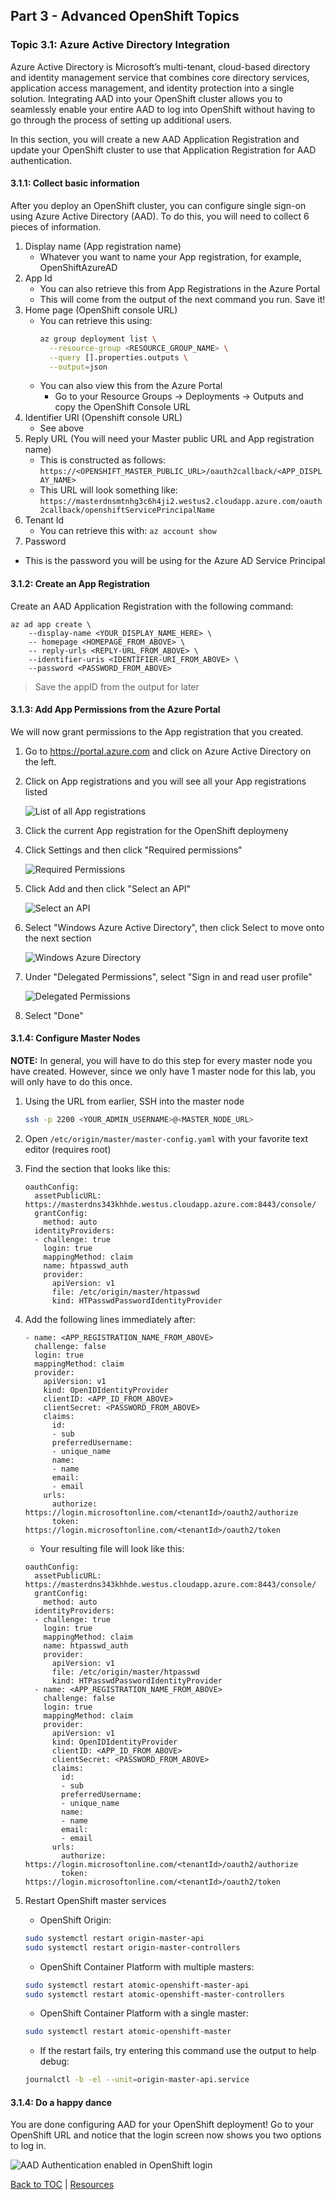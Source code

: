 ## Part 3 - Advanced OpenShift Topics

### Topic 3.1: Azure Active Directory Integration
Azure Active Directory is Microsoft’s multi-tenant, cloud-based
directory and identity management service that combines core directory services,
application access management, and identity protection into a single solution.
Integrating AAD into your OpenShift cluster allows you to seamlessly enable your
entire AAD to log into OpenShift without having to go through the process of
setting up additional users.

In this section, you will create a new AAD Application Registration and update
your OpenShift cluster to use that Application Registration for AAD authentication.

#### 3.1.1: Collect basic information
After you deploy an OpenShift cluster, you can configure single sign-on using
Azure Active Directory (AAD). To do this, you will need to collect 6 pieces of
information.

1. Display name (App registration name)
    * Whatever you want to name your App registration, for example, OpenShiftAzureAD
1. App Id
    * You can also retrieve this from App Registrations in the Azure Portal
    * This will come from the output of the next command you run. Save it!
1. Home page (OpenShift console URL)
    * You can retrieve this using:
        ```bash
        az group deployment list \
          --resource-group <RESOURCE_GROUP_NAME> \
          --query [].properties.outputs \
          --output=json
        ```
    * You can also view this from the Azure Portal
        * Go to your Resource Groups -> Deployments -> Outputs and copy the OpenShift Console URL
1. Identifier URI (Openshift console URL)
    * See above
1. Reply URL (You will need your Master public URL and App registration name)
    * This is constructed as follows:
      `https://<OPENSHIFT_MASTER_PUBLIC_URL>/oauth2callback/<APP_DISPLAY_NAME>`
    * This URL will look something like:
      `https://masterdnsmtnhg3c6h4ji2.westus2.cloudapp.azure.com/oauth2callback/openshiftServicePrincipalName`
1. Tenant Id
    * You can retrieve this with:
      `az account show`
1. Password
  * This is the password you will be using for the Azure AD Service Principal


#### 3.1.2: Create an App Registration
Create an AAD Application Registration with the following command:

    az ad app create \
        --display-name <YOUR_DISPLAY_NAME_HERE> \
        -- homepage <HOMEPAGE_FROM_ABOVE> \
        -- reply-urls <REPLY-URL_FROM_ABOVE> \
        --identifier-uris <IDENTIFIER-URI_FROM_ABOVE> \
        --password <PASSWORD_FROM_ABOVE>

> Save the appID from the output for later

#### 3.1.3: Add App Permissions from the Azure Portal
We will now grant permissions to the App registration that you created.

1. Go to https://portal.azure.com and click on Azure Active Directory on the
left.
1. Click on App registrations and you will see all your App registrations listed

    ![List of all App registrations](screenshots/3.1.3.2.png)

1. Click the current App registration for the OpenShift deploymeny
1. Click Settings and then click "Required permissions"

    ![Required Permissions](screenshots/3.1.3.4.png)

1. Click Add and then click "Select an API"

    ![Select an API](screenshots/3.1.3.5.png)

1. Select "Windows Azure Active Directory", then click Select to move onto the
next section

    ![Windows Azure Directory](screenshots/3.1.3.6.png)

1. Under "Delegated Permissions", select "Sign in and read user profile"

    ![Delegated Permissions](screenshots/3.1.3.7.png)

1. Select "Done"

#### 3.1.4: Configure Master Nodes
**NOTE:** In general, you will have to do this step for every master node you have created.
However, since we only have 1 master node for this lab, you will only have to do
this once.

1. Using the URL from earlier, SSH into the master node

    ```bash
    ssh -p 2200 <YOUR_ADMIN_USERNAME>@<MASTER_NODE_URL>
    ```
1. Open `/etc/origin/master/master-config.yaml` with your favorite text editor (requires root)
1. Find the section that looks like this:
    ```
    oauthConfig:
      assetPublicURL: https://masterdns343khhde.westus.cloudapp.azure.com:8443/console/
      grantConfig:
        method: auto
      identityProviders:
      - challenge: true
        login: true
        mappingMethod: claim
        name: htpasswd_auth
        provider:
          apiVersion: v1
          file: /etc/origin/master/htpasswd
          kind: HTPasswdPasswordIdentityProvider
    ```
1. Add the following lines immediately after:
    ```
    - name: <APP_REGISTRATION_NAME_FROM_ABOVE>
      challenge: false
      login: true
      mappingMethod: claim
      provider:
        apiVersion: v1
        kind: OpenIDIdentityProvider
        clientID: <APP_ID_FROM_ABOVE>
        clientSecret: <PASSWORD_FROM_ABOVE>
        claims:
          id:
          - sub
          preferredUsername:
          - unique_name
          name:
          - name
          email:
          - email
        urls:
          authorize: https://login.microsoftonline.com/<tenantId>/oauth2/authorize
          token: https://login.microsoftonline.com/<tenantId>/oauth2/token
    ```
    - Your resulting file will look like this:
    ```
    oauthConfig:
      assetPublicURL: https://masterdns343khhde.westus.cloudapp.azure.com:8443/console/
      grantConfig:
        method: auto
      identityProviders:
      - challenge: true
        login: true
        mappingMethod: claim
        name: htpasswd_auth
        provider:
          apiVersion: v1
          file: /etc/origin/master/htpasswd
          kind: HTPasswdPasswordIdentityProvider
      - name: <APP_REGISTRATION_NAME_FROM_ABOVE>
        challenge: false
        login: true
        mappingMethod: claim
        provider:
          apiVersion: v1
          kind: OpenIDIdentityProvider
          clientID: <APP_ID_FROM_ABOVE>
          clientSecret: <PASSWORD_FROM_ABOVE>
          claims:
            id:
            - sub
            preferredUsername:
            - unique_name
            name:
            - name
            email:
            - email
          urls:
            authorize: https://login.microsoftonline.com/<tenantId>/oauth2/authorize
            token: https://login.microsoftonline.com/<tenantId>/oauth2/token
    ```
1. Restart OpenShift master services
    - OpenShift Origin:
    ```bash
    sudo systemctl restart origin-master-api
    sudo systemctl restart origin-master-controllers
    ```

    - OpenShift Container Platform with multiple masters:
    ```bash
    sudo systemctl restart atomic-openshift-master-api
    sudo systemctl restart atomic-openshift-master-controllers
    ```

    - OpenShift Container Platform with a single master:
    ```bash
    sudo systemctl restart atomic-openshift-master
    ```

    * If the restart fails, try entering this command use the output to help debug:

    ```bash
    journalctl -b -el --unit=origin-master-api.service
    ```

#### 3.1.4: Do a happy dance
You are done configuring AAD for your OpenShift deployment! Go to your OpenShift
URL and notice that the login screen now shows you two options to log in.

![AAD Authentication enabled in OpenShift login](screenshots/3.1.4.png)


[Back to TOC](../README.md) | [Resources](Resources.md)
